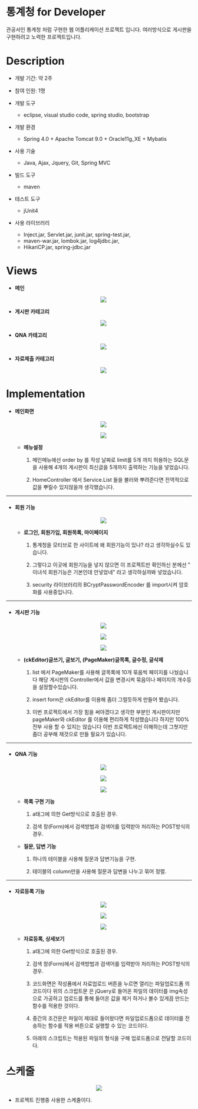# 통계청 for Developer

관공서인 통계청 처럼 구현한 웹 어플리케이션 프로젝트 입니다.
여러방식으로 게시판을 구현하려고 노력한 프로젝트입니다.

# Description

- 개발 기간: 약 2주

- 참여 인원: 1명

- 개발 도구
 
  - eclipse, visual studio code, spring studio, bootstrap

- 개발 환경

  - Spring 4.0 + Apache Tomcat 9.0 + Oracle11g_XE + Mybatis

- 사용 기술

  - Java,  Ajax,  Jquery,  Git,  Spring MVC

- 빌드 도구

  - maven

- 테스트 도구

  - jUnit4

- 사용 라이브러리

  - Inject.jar, Servlet.jar, junit.jar, spring-test.jar,
  - maven-war.jar, lombok.jar, log4jdbc.jar,
  - HikariCP.jar, spring-jdbc.jar


# Views

- **메인**

  <p align="center"><img src="./img/main.png"/></p>






- **게시판 카테고리** 

  <p align="center"><img src="./img/notice.png"/></p>





- **QNA 카테고리**

  <p align="center"><img src="./img/qnaList.png"/></p>





- **자료제출 카테고리**

  <p align="center"><img src="./img/database.png"/></p>




# Implementation

- #### 메인화면

  <p align="center"><img src="./img/notice2.png"/></p>
  <p align="center"><img src="./img/notice3.png"/></p>

  - **메뉴설정**

    1. 메인메뉴에선 order by 를 작성 날짜로 limit를 5개 까지 허용하는 SQL문을 사용해 4개의 게시판이 최신글을 5개까지 출력하는 기능을 넣었습니다.

    2. HomeController 에서 Service.List 들을 불러와 뿌려준다면 전역적으로 값을 뿌릴수 있지않을까 생각했습니다.





------



- #### 회원 기능

  <p align="center"><img src="./img/pwd.png"/></p>

  - **로그인, 회원가입, 회원목록, 마이페이지** 

    1. 통계청을 모티브로 한 사이트에 왜 회원기능이 있나? 라고 생각하실수도 있습니다.

    2. 그렇다고 이곳에 회원기능을 넣지 않으면 이 프로젝트만 확인하신 분께선 " 이녀석 회원기능은 기본인데 안넣었네" 라고 생각하실까봐 넣었습니다.

    3. security 라이브러리의 BCryptPasswordEncoder 를 import시켜 암호화를 사용중입니다.

 

------

- #### 게시판 기능

  <p align="center"><img src="./img/list.png"/></p>
  <p align="center"><img src="./img/ck.png"/></p>
  <p align="center"><img src="./img/notice1.png"/></p>

  - **(ckEditor)글쓰기, 글보기, (PageMaker)글목록, 글수정, 글삭제**

    1. list 에서  PageMaker를 사용해 글목록에 10개 묶음씩 페이지를 나눴습니다 해당 게시판의
    Controller에서 값을 변경시켜 묶음이나 페이지의 개수등을 설정할수있습니다.

    2. insert form은 ckEditor를 이용해 좀더 그럴듯하게 만들어 봤습니다.

    3. 이번 프로젝트에서 가장 힘을 써야겠다고 생각한 부분인 게시판이지만 pageMaker와 ckEditor 를 이용해 편리하게 작성했습니다 하지만 100% 전부 사용 할 수 있지는 않습니다 이번 프로젝트에선 이해하는데 그쳣지만 좀더 공부해 제것으로 만들 필요가 있습니다.

------   

- #### QNA 기능

  <p align="center"><img src="./img/qnaList2.png"/></p>
  <p align="center"><img src="./img/qnaRe.png"/></p>
  <p align="center"><img src="./img/qnaRead.png"/></p>
  
  - **목록 구현 기능**

    1. a태그에 의한 Get방식으로 호출된 경우.

    2. 검색 창(Form)에서 검색방법과 검색어를 입력받아 처리하는 POST방식의 경우.

  - **질문, 답변 기능**

    1. 하나의 테이블을 사용해 질문과 답변기능을 구현.

    2. 테이블의 column만을 사용해 질문과 답변을 나누고 묶어 정렬. 



------

- #### 자료등록 기능

  <p align="center"><img src="./img/database.png"/></p>
  <p align="center"><img src="./img/database2.png"/></p>
  <p align="center"><img src="./img/database3.png"/></p>
  
  - **자료등록, 상세보기**

    1. a태그에 의한 Get방식으로 호출된 경우.

    2. 검색 창(Form)에서 검색방법과 검색어를 입력받아 처리하는 POST방식의 경우.

    3. 코드화면은 작성폼에서 자료업로드 버튼을 누르면 열리는 파일업로드폼 의 코드이다
    위의 스크립트문 은 jQuery로 들어온 파일의 데이터를 img속성으로 가공하고 업로드를 통해 들어온 값을 제거 하거나 볼수 있게끔 만드는 함수를 적용한 것이다.

    4. 중간의 조건문은 파일이 제대로 들어왔다면 파일업로드폼으로 데이터를 전송하는 함수를 적용 버튼으로 실행할 수 있는 코드이다.

    5. 아래의 스크립트는 적용된 파일의 형식을 구해 업로드폼으로 전달할 코드이다.

<!-- - # Log 설정 -->




<!--        

# Trouble

  <p align="center"><img src="./img/err.jpg"/></p>
  <p align="center"><img src="./img/err1.jpg"/></p>
  <p align="center"><img src="./img/err2.jpg"/></p>
  <p align="center"><img src="./img/err3.jpg"/></p>

    1. 장바구니를 만들었을때 일어난 404에러입니다 콘솔로그 에 메시지가 뜨지않아 찾기 난감했지만 작성한것을 돌아보니 어노테이션을 작성하지 않아 일어난 문제였습니다.

    2. 똑 같은 에러가 발생시 수정 속도를 높이고자 결함 관리대장을 임시로 만들었습니다.
 -->



# 스케줄

<p align="center"><img src="./img/plan.png"/></p>

  - 프로젝트 진행중 사용한 스케줄이다.



